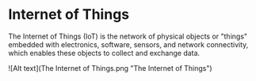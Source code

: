 # Internet of Things

The Internet of Things (IoT) is the network of physical objects or "things" embedded with electronics, software, sensors, and network connectivity, which enables these objects to collect and exchange data.


![Alt text](The Internet of Things.png "The Internet of Things")
